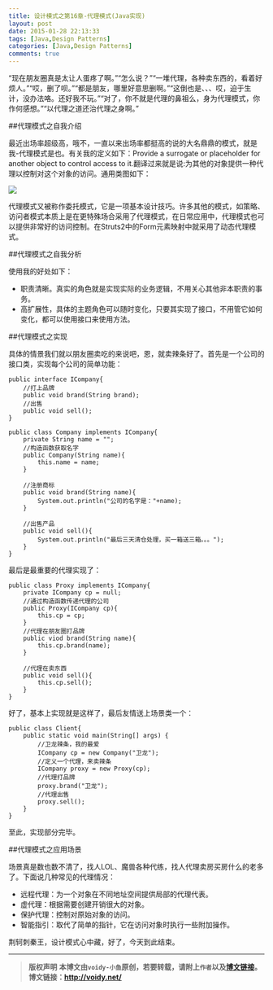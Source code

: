 ```yaml
---
title: 设计模式之第16章-代理模式(Java实现)
layout: post
date: 2015-01-28 22:13:33
tags: [Java,Design Patterns]
categories: [Java,Design Patterns]
comments: true
---
```


“现在朋友圈真是太让人蛋疼了啊。”“怎么说？”“一堆代理，各种卖东西的，看着好烦人。”“哎，删了呗。”“都是朋友，哪里好意思删啊。”“这倒也是、、、哎，迫于生计，没办法咯。还好我不玩。”“对了，你不就是代理的鼻祖么，身为代理模式，你作何感想。”“以代理之道还治代理之身啊。”

##代理模式之自我介绍

最近出场率超级高，哦不，一直以来出场率都挺高的说的大名鼎鼎的模式，就是我-代理模式是也。有关我的定义如下：Provide a surrogate or placeholder for another object to control access to it.翻译过来就是说:为其他的对象提供一种代理以控制对这个对象的访问。通用类图如下：

![](http://images.cnitblog.com/blog/666211/201501/272027336759678.jpg)

代理模式又被称作委托模式，它是一项基本设计技巧。许多其他的模式，如策略、访问者模式本质上是在更特殊场合采用了代理模式，在日常应用中，代理模式也可以提供非常好的访问控制。在Struts2中的Form元素映射中就采用了动态代理模式。

##代理模式之自我分析

使用我的好处如下：

* 职责清晰。真实的角色就是实现实际的业务逻辑，不用关心其他非本职责的事务。
* 高扩展性，具体的主题角色可以随时变化，只要其实现了接口，不用管它如何变化，都可以使用接口来使用方法。

##代理模式之实现

具体的情景我们就以朋友圈卖吃的来说吧，恩，就卖辣条好了。首先是一个公司的接口类，实现每个公司的简单功能：

	public interface ICompany{
	    //打上品牌
	    public void brand(String brand);
	    //出售
	    public void sell();
	}

	public class Company implements ICompany{
	    private String name = "";
	    //构造函数获取名字
	    public Company(String name){
	        this.name = name;
	    }
	
	    //注册商标
	    public void brand(String name){
	        System.out.println("公司的名字是："+name);
	    }
	
	    //出售产品
	    public void sell(){
	        System.out.println("最后三天清仓处理，买一箱送三箱。。。");
	    }
	}

最后是最重要的代理实现了：

	public class Proxy implements ICompany{
	    private ICompany cp = null;
	    //通过构造函数传递代理的公司
	    public Proxy(ICompany cp){
	        this.cp = cp;
	    }
	    //代理在朋友圈打品牌
	    public viod brand(String name){
	        this.cp.brand(name);
	    }
	
	    //代理在卖东西
	    public void sell(){
	        this.cp.sell();
	    }
	}

好了，基本上实现就是这样了，最后友情送上场景类一个：

	public class Client{
	    public static void main(String[] args) {
	        //卫龙辣条，我的最爱
	        ICompany cp = new Company("卫龙");
	        //定义一个代理，来卖辣条
	        ICompany proxy = new Proxy(cp);
	        //代理打品牌
	        proxy.brand("卫龙");
	        //代理出售
	        proxy.sell();
	    }
	}

至此，实现部分完毕。

##代理模式之应用场景

场景真是数也数不清了，找人LOL、魔兽各种代练，找人代理卖房买房什么的老多了。下面说几种常见的代理情况：

* 远程代理：为一个对象在不同地址空间提供局部的代理代表。
* 虚代理：根据需要创建开销很大的对象。
* 保护代理：控制对原始对象的访问。
* 智能指引：取代了简单的指针，它在访问对象时执行一些附加操作。

荆轲刺秦王，设计模式心中藏，好了，今天到此结束。

---
> **版权声明**
> **本博文由`voidy-小鱼`原创，若要转载，请附上`作者`以及[博文链接](http://voidy.net)。**
> **博文链接：<http://voidy.net/>**